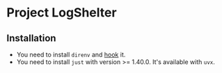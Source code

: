 # Project LogShelter

## Installation

* You need to install `direnv` and [hook](https://direnv.net/docs/hook.html) it.
*  You need to install `just` with version >= 1.40.0. It's available with `uvx`.
